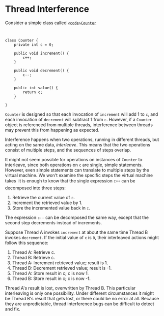 
# Thread Interference

Consider a simple class called 
[`<code>Counter`</code>](examples/Counter.java)

```


class Counter {
    private int c = 0;

    public void increment() {
        c++;
    }

    public void decrement() {
        c--;
    }

    public int value() {
        return c;
    }

}

```

`Counter` is designed so that each invocation of `increment` will add 1 to `c`, and each invocation of `decrement` will subtract 1 from `c`. However, if a `Counter` object is referenced from multiple threads, interference between threads may prevent this from happening as expected.

Interference happens when two operations, running in different threads, but acting on the same data, *interleave*. This means that the two operations consist of multiple steps, and the sequences of steps overlap.

It might not seem possible for operations on instances of `Counter` to interleave, since both operations on `c` are single, simple statements. However, even simple statements can translate to multiple steps by the virtual machine. We won't examine the specific steps the virtual machine takes &#151; it is enough to know that the single expression `c++` can be decomposed into three steps:

1. Retrieve the current value of `c`.
1. Increment the retrieved value by 1.
1. Store the incremented value back in `c`.

The expression `c--` can be decomposed the same way, except that the second step decrements instead of increments.

Suppose Thread A invokes `increment` at about the same time Thread B invokes `decrement`. If the initial value of `c` is `0`, their interleaved actions might follow this sequence:

1. Thread A: Retrieve c.
1. Thread B: Retrieve c.
1. Thread A: Increment retrieved value; result is 1.
1. Thread B: Decrement retrieved value; result is -1.
1. Thread A: Store result in c; c is now 1.
1. Thread B: Store result in c; c is now -1.

Thread A's result is lost, overwritten by Thread B. This particular interleaving is only one possibility. Under different circumstances it might be Thread B's result that gets lost, or there could be no error at all. Because they are unpredictable, thread interference bugs can be difficult to detect and fix.
